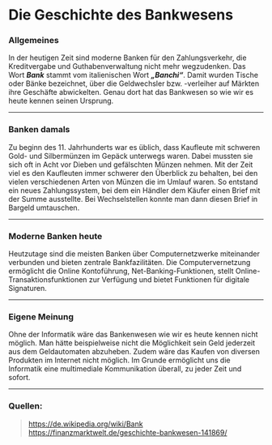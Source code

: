# Die Geschichte des Bankwesens

### **Allgemeines**

In der heutigen Zeit sind moderne Banken für den Zahlungsverkehr, die Kreditvergabe und Guthabenverwaltung nicht mehr wegzudenken.
Das Wort ***Bank*** stammt vom italienischen Wort 
***„Banchi“***. Damit wurden Tische oder Bänke bezeichnet, über die Geldwechsler bzw. -verleiher auf Märkten ihre Geschäfte abwickelten. Genau dort hat das Bankwesen so wie wir es heute kennen seinen Ursprung.

---

### **Banken damals**

Zu beginn des 11. Jahrhunderts war es üblich, dass Kaufleute mit schweren Gold- und Silbermünzen im Gepäck unterwegs waren. Dabei mussten sie sich oft in Acht vor Dieben und gefälschten Münzen nehmen. Mit der Zeit viel es den Kaufleuten immer schwerer den Überblick zu behalten, bei den vielen verschiedenen Arten von Münzen die im Umlauf waren. So entstand ein neues Zahlungssystem, bei dem ein Händler dem Käufer einen Brief mit der Summe ausstellte. Bei Wechselstellen konnte man dann diesen Brief in Bargeld umtauschen.

---

### **Moderne Banken heute**

Heutzutage sind die meisten Banken über Computernetzwerke miteinander verbunden und bieten zentrale Bankfazilitäten. Die Computervernetzung ermöglicht die Online Kontoführung, Net-Banking-Funktionen, stellt Online-Transaktionsfunktionen zur Verfügung und bietet Funktionen für digitale Signaturen.

---

### **Eigene Meinung**

Ohne der Informatik wäre das Bankenwesen wie wir es heute kennen nicht möglich. Man hätte beispielweise nicht die Möglichkeit sein Geld jederzeit aus dem Geldautomaten abzuheben. Zudem wäre das Kaufen von diversen Produkten im Internet nicht möglich.
Im Grunde ermöglicht uns die Informatik eine multimediale Kommunikation überall, zu jeder Zeit und sofort. 

---

### **Quellen:**
> https://de.wikipedia.org/wiki/Bank
> https://finanzmarktwelt.de/geschichte-bankwesen-141869/